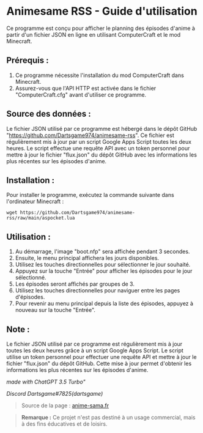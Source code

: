 # Animesame RSS - Guide d'utilisation

Ce programme est conçu pour afficher le planning des épisodes d'anime à partir d'un fichier JSON en ligne en utilisant ComputerCraft et le mod Minecraft.

## Prérequis :
1. Ce programme nécessite l'installation du mod ComputerCraft dans Minecraft.
2. Assurez-vous que l'API HTTP est activée dans le fichier "ComputerCraft.cfg" avant d'utiliser ce programme.

## Source des données :
Le fichier JSON utilisé par ce programme est hébergé dans le dépôt GitHub "https://github.com/Dartsgame974/animesame-rss". Ce fichier est régulièrement mis à jour par un script Google Apps Script toutes les deux heures. Le script effectue une requête API avec un token personnel pour mettre à jour le fichier "flux.json" du dépôt GitHub avec les informations les plus récentes sur les épisodes d'anime.

## Installation :
Pour installer le programme, exécutez la commande suivante dans l'ordinateur Minecraft :



    wget https://github.com/Dartsgame974/animesame-rss/raw/main/aspocket.lua


## Utilisation :
1. Au démarrage, l'image "boot.nfp" sera affichée pendant 3 secondes.
2. Ensuite, le menu principal affichera les jours disponibles.
3. Utilisez les touches directionnelles pour sélectionner le jour souhaité.
4. Appuyez sur la touche "Entrée" pour afficher les épisodes pour le jour sélectionné.
5. Les épisodes seront affichés par groupes de 3.
6. Utilisez les touches directionnelles pour naviguer entre les pages d'épisodes.
7. Pour revenir au menu principal depuis la liste des épisodes, appuyez à nouveau sur la touche "Entrée".

## Note :
Le fichier JSON utilisé par ce programme est régulièrement mis à jour toutes les deux heures grâce à un script Google Apps Script. Le script utilise un token personnel pour effectuer une requête API et mettre à jour le fichier "flux.json" du dépôt GitHub. Cette mise à jour permet d'obtenir les informations les plus récentes sur les épisodes d'anime.

_made with ChatGPT 3.5 Turbo"_


_Discord Dartsgame#7825(dartsgame)_

> Source de la page : [anime-sama.fr](https://anime-sama.fr/)

> **Remarque :** Ce projet n'est pas destiné à un usage commercial, mais à des fins éducatives et de loisirs.

